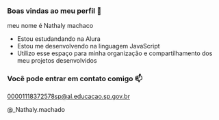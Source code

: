 ### Boas vindas ao meu perfil 💙

meu nome é Nathaly machaco

- Estou estudandando na Alura  
- Estou me desenvolvendo na linguagem JavaScript
- Utilizo esse espaço para minha organização e compartilhamento dos meu projetos desenvolvidos

### Você pode entrar em contato comigo 📫

00001118372578sp@al.educacao.sp.gov.br

@_Nathaly.machado
